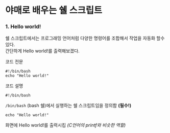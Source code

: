 # 야매로 배우는 쉘 스크립트 
### 1. Hello world! 
쉘 스크립트에서는 프로그래밍 언어처럼 다양한 명령어를 조합해서 작업을 자동화 할수 있다.  
간단하게 Hello world!를 출력해보겠다.  

코드 전문  

    #!/bin/bash
    echo "Hello world!"

코드 설명  

    #!/bin/bash
    
`/bin/bash` (bash 쉘)에서 실행하는 쉘 스크립트임을 정의함 **(필수!)**  

    echo "Hello world!"  
    
화면에 Hello world!를 출력시킴 *(C언어의 printf와 비슷한 역할)*  
